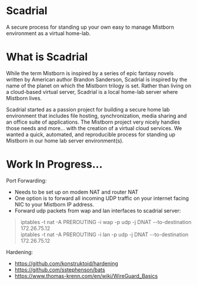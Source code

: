 # Scadrial

A secure process for standing up your own easy to manage Mistborn environment as a virtual home-lab.
# What is Scadrial

While the term Mistborn is inspired by a series of epic fantasy novels written by American author Brandon Sanderson, Scadrial is inspired by the name of the planet on which the Mistborn trilogy is set. Rather than living on a cloud-based virtual server, Scadrial is a local home-lab server where Mistborn lives.

Scadrial started as a passion project for building a secure home lab environment that includes file hosting, synchronization, media sharing and an office suite of applications. The Mistborn project very nicely handles those needs and more... with the creation of a virtual cloud services. We wanted a quick, automated, and reproducible process for standing up Mistborn in our home lab server environment(s).

# Work In Progress...

Port Forwarding:
* Needs to be set up on modem NAT and router NAT
* One option is to forward all incoming UDP traffic on your internet facing NIC to your Mistborn IP address.
* Forward udp packets from wap and lan interfaces to scadrial server:

> iptables -t nat -A PREROUTING -i wap -p udp -j DNAT --to-destination 172.26.75.12  
iptables -t nat -A PREROUTING -i lan -p udp -j DNAT --to-destination 172.26.75.12

Hardening:
* https://github.com/konstruktoid/hardening
* https://github.com/sstephenson/bats
* https://www.thomas-krenn.com/en/wiki/WireGuard_Basics

